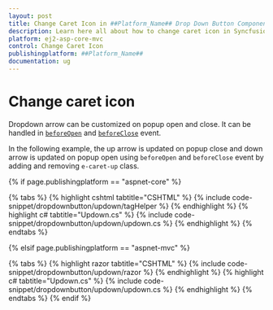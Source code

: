 ```yaml
---
layout: post
title: Change Caret Icon in ##Platform_Name## Drop Down Button Component
description: Learn here all about how to change caret icon in Syncfusion ##Platform_Name## Drop Down Button component of Syncfusion Essential JS 2 and more.
platform: ej2-asp-core-mvc
control: Change Caret Icon
publishingplatform: ##Platform_Name##
documentation: ug
---
```



# Change caret icon

Dropdown arrow can be customized on popup open and close. It can be handled in [`beforeOpen`](https://help.syncfusion.com/cr/aspnetcore-js2/Syncfusion.EJ2.SplitButtons.DropDownButton.html#Syncfusion_EJ2_SplitButtons_DropDownButton_BeforeOpen) and [`beforeClose`](https://help.syncfusion.com/cr/aspnetcore-js2/Syncfusion.EJ2.SplitButtons.DropDownButton.html#Syncfusion_EJ2_SplitButtons_DropDownButton_BeforeClose) event.

In the following example, the up arrow is updated on popup close and down arrow is updated on popup open using `beforeOpen` and `beforeClose` event by adding and removing `e-caret-up` class.

{% if page.publishingplatform == "aspnet-core" %}

{% tabs %}
{% highlight cshtml tabtitle="CSHTML" %}
{% include code-snippet/dropdownbutton/updown/tagHelper %}
{% endhighlight %}
{% highlight c# tabtitle="Updown.cs" %}
{% include code-snippet/dropdownbutton/updown/updown.cs %}
{% endhighlight %}
{% endtabs %}

{% elsif page.publishingplatform == "aspnet-mvc" %}

{% tabs %}
{% highlight razor tabtitle="CSHTML" %}
{% include code-snippet/dropdownbutton/updown/razor %}
{% endhighlight %}
{% highlight c# tabtitle="Updown.cs" %}
{% include code-snippet/dropdownbutton/updown/updown.cs %}
{% endhighlight %}
{% endtabs %}
{% endif %}

